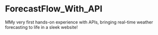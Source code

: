 # ForecastFlow_With_API
MMy very first hands-on experience with APIs, bringing real-time weather forecasting to life in a sleek website!

